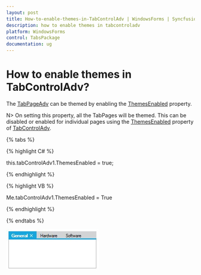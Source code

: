 ```yaml
---
layout: post
title: How-to-enable-themes-in-TabControlAdv | WindowsForms | Syncfusion
description: how to enable themes in tabcontroladv
platform: WindowsForms
control: TabsPackage
documentation: ug
---
```


# How to enable themes in TabControlAdv?
The [TabPageAdv](https://help.syncfusion.com/cr/windowsforms/Syncfusion.Tools.Windows~Syncfusion.Windows.Forms.Tools.TabPageAdv.html) can be themed by enabling the [ThemesEnabled](https://help.syncfusion.com/cr/windowsforms/Syncfusion.Tools.Windows~Syncfusion.Windows.Forms.Tools.TabControlAdv~ThemesEnabled.html) property.

N> On setting this property, all the TabPages will be themed. This can be disabled or enabled for individual pages using the [ThemesEnabled](https://help.syncfusion.com/cr/windowsforms/Syncfusion.Tools.Windows~Syncfusion.Windows.Forms.Tools.TabControlAdv~ThemesEnabled.html) property of [TabControlAdv](https://help.syncfusion.com/cr/windowsforms/Syncfusion.Tools.Windows~Syncfusion.Windows.Forms.Tools.TabControlAdv.html).

{% tabs %}

{% highlight C# %}

this.tabControlAdv1.ThemesEnabled = true;

{% endhighlight %}

{% highlight VB %}

Me.tabControlAdv1.ThemesEnabled = True

{% endhighlight %}

{% endtabs %}

![TabControlAdv theme support](How-to-enable-themes-in-TabControlAdv_images/How-to-enable-themes-in-TabControlAdv_img1.jpeg)
